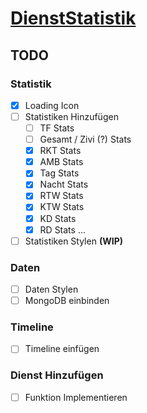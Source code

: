 # [DienstStatistik](https://philroli.github.io/DienstStatistik)

## TODO

### Statistik

- [x] Loading Icon
- [ ] Statistiken Hinzufügen
  - [ ] TF Stats
  - [ ] Gesamt / Zivi (?) Stats
  - [x] RKT Stats
  - [x] AMB Stats
  - [x] Tag Stats
  - [x] Nacht Stats
  - [x] RTW Stats
  - [x] KTW Stats
  - [x] KD Stats
  - [x] RD Stats
  ...
- [ ] Statistiken Stylen **(WIP)**

### Daten

- [ ] Daten Stylen
- [ ] MongoDB einbinden

### Timeline

- [ ] Timeline einfügen

### Dienst Hinzufügen

- [ ] Funktion Implementieren
